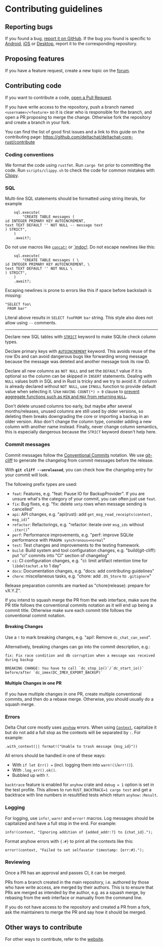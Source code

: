 # Contributing guidelines

## Reporting bugs

If you found a bug, [report it on GitHub](https://github.com/deltachat/deltachat-core-rust/issues).
If the bug you found is specific to
[Android](https://github.com/deltachat/deltachat-android/issues),
[iOS](https://github.com/deltachat/deltachat-ios/issues) or
[Desktop](https://github.com/deltachat/deltachat-desktop/issues),
report it to the corresponding repository.

## Proposing features

If you have a feature request, create a new topic on the [forum](https://support.delta.chat/).

## Contributing code

If you want to contribute a code, [open a Pull Request](https://github.com/deltachat/deltachat-core-rust/pulls).

If you have write access to the repository,
push a branch named `<username>/<feature>`
so it is clear who is responsible for the branch,
and open a PR proposing to merge the change.
Otherwise fork the repository and create a branch in your fork.

You can find the list of good first issues
and a link to this guide
on the contributing page: <https://github.com/deltachat/deltachat-core-rust/contribute>

### Coding conventions

We format the code using `rustfmt`. Run `cargo fmt` prior to committing the code.
Run `scripts/clippy.sh` to check the code for common mistakes with [Clippy].

### SQL

Multi-line SQL statements should be formatted using string literals,
for example
```
    sql.execute(
        "CREATE TABLE messages (
id INTEGER PRIMARY KEY AUTOINCREMENT,
text TEXT DEFAULT '' NOT NULL -- message text
) STRICT",
    )
    .await?;
```

Do not use macros like [`concat!`](https://doc.rust-lang.org/std/macro.concat.html)
or [`indoc!](https://docs.rs/indoc).
Do not escape newlines like this:
```
    sql.execute(
        "CREATE TABLE messages ( \
id INTEGER PRIMARY KEY AUTOINCREMENT, \
text TEXT DEFAULT '' NOT NULL \
) STRICT",
    )
    .await?;
```
Escaping newlines
is prone to errors like this if space before backslash is missing:
```
"SELECT foo\
 FROM bar"
```
Literal above results in `SELECT fooFROM bar` string.
This style also does not allow using `--` comments.

---

Declare new SQL tables with [`STRICT`](https://sqlite.org/stricttables.html) keyword
to make SQLite check column types.

Declare primary keys with [`AUTOINCREMENT`](https://www.sqlite.org/autoinc.html) keyword.
This avoids reuse of the row IDs and can avoid dangerous bugs
like forwarding wrong message because the message was deleted
and another message took its row ID.

Declare all new columns as `NOT NULL`
and set the `DEFAULT` value if it is optional so the column can be skipped in `INSERT` statements.
Dealing with `NULL` values both in SQL and in Rust is tricky and we try to avoid it.
If column is already declared without `NOT NULL`, use `IFNULL` function to provide default value when selecting it.
Use `HAVING COUNT(*) > 0` clause
to [prevent aggregate functions such as `MIN` and `MAX` from returning `NULL`](https://stackoverflow.com/questions/66527856/aggregate-functions-max-etc-return-null-instead-of-no-rows).

Don't delete unused columns too early, but maybe after several months/releases, unused columns are
still used by older versions, so deleting them breaks downgrading the core or importing a backup in
an older version. Also don't change the column type, consider adding a new column with another name
instead. Finally, never change column semantics, this is especially dangerous because the `STRICT`
keyword doesn't help here.

### Commit messages

Commit messages follow the [Conventional Commits] notation.
We use [git-cliff] to generate the changelog from commit messages before the release.

With **`git cliff --unreleased`**, you can check how the changelog entry for your commit will look.

The following prefix types are used:
- `feat`: Features, e.g. "feat: Pause IO for BackupProvider". If you are unsure what's the category of your commit, you can often just use `feat`.
- `fix`: Bug fixes, e.g. "fix: delete `smtp` rows when message sending is cancelled"
- `api`: API changes, e.g. "api(rust): add `get_msg_read_receipts(context, msg_id)`"
- `refactor`: Refactorings, e.g. "refactor: iterate over `msg_ids` without `.iter()`"
- `perf`: Performance improvements, e.g. "perf: improve SQLite performance with `PRAGMA synchronous=normal`"
- `test`: Test changes and improvements to the testing framework.
- `build`: Build system and tool configuration changes, e.g. "build(git-cliff): put "ci" commits into "CI" section of changelog"
- `ci`: CI configuration changes, e.g. "ci: limit artifact retention time for `libdeltachat.a` to 1 day"
- `docs`: Documentation changes, e.g. "docs: add contributing guidelines"
- `chore`: miscellaneous tasks, e.g. "chore: add `.DS_Store` to `.gitignore`"

Release preparation commits are marked as "chore(release): prepare for vX.Y.Z".

If you intend to squash merge the PR from the web interface,
make sure the PR title follows the conventional commits notation
as it will end up being a commit title.
Otherwise make sure each commit title follows the conventional commit notation.

#### Breaking Changes

Use a `!` to mark breaking changes, e.g. "api!: Remove `dc_chat_can_send`".

Alternatively, breaking changes can go into the commit description, e.g.:

```
fix: Fix race condition and db corruption when a message was received during backup

BREAKING CHANGE: You have to call `dc_stop_io()`/`dc_start_io()` before/after `dc_imex(DC_IMEX_EXPORT_BACKUP)`
```

#### Multiple Changes in one PR

If you have multiple changes in one PR, create multiple conventional commits, and then do a rebase merge. Otherwise, you should usually do a squash merge.

[Clippy]: https://doc.rust-lang.org/clippy/
[Conventional Commits]: https://www.conventionalcommits.org/
[git-cliff]: https://git-cliff.org/

### Errors

Delta Chat core mostly uses [`anyhow`](https://docs.rs/anyhow/) errors.
When using [`Context`](https://docs.rs/anyhow/latest/anyhow/trait.Context.html),
capitalize it but do not add a full stop as the contexts will be separated by `:`.
For example:
```
.with_context(|| format!("Unable to trash message {msg_id}"))
```

All errors should be handled in one of these ways:
- With `if let Err() =` (incl. logging them into `warn!()`/`err!()`).
- With `.log_err().ok()`.
- Bubbled up with `?`.

`backtrace` feature is enabled for `anyhow` crate
and `debug = 1` option is set in the test profile.
This allows to run `RUST_BACKTRACE=1 cargo test`
and get a backtrace with line numbers in resultified tests
which return `anyhow::Result`.

### Logging

For logging, use `info!`, `warn!` and `error!` macros.
Log messages should be capitalized and have a full stop in the end. For example:
```
info!(context, "Ignoring addition of {added_addr:?} to {chat_id}.");
```

Format anyhow errors with `{:#}` to print all the contexts like this:
```
error!(context, "Failed to set selfavatar timestamp: {err:#}.");
```

### Reviewing

Once a PR has an approval and passes CI, it can be merged.

PRs from a branch created in the main repository, i.e. authored by those who have write access, are merged by their authors.
This is to ensure that PRs are merged as intended by the author,
e.g. as a squash merge, by rebasing from the web interface or manually from the command line.

If you do not have access to the repository and created a PR from a fork,
ask the maintainers to merge the PR and say how it should be merged.

## Other ways to contribute

For other ways to contribute, refer to the [website](https://delta.chat/en/contribute).
